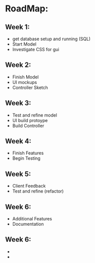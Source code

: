 

# RoadMap:

## Week 1:
- get database setup and running (SQL) 
- Start Model
- Investigate CSS for gui
## Week 2:
- Finish Model
- UI mockups
- Controller Sketch

## Week 3:
- Test and refine model
- UI build protoype
- Build Controller

## Week 4:
- Finish Features
- Begin Testing

## Week 5:
- Client Feedback
- Test and refine (refactor)

## Week 6:
- Additional Features
- Documentation

## Week 6:
- 
- 
